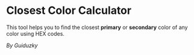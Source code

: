 # Closest Color Calculator

This tool helps you to find the closest **primary** or **secondary** color of any color using HEX codes.

*By Guiduzky*
